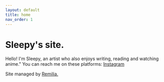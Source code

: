 ```yaml
---
layout: default
title: home
nav_order: 1
--- 
```

# Sleepy's site.
Hello! I'm Sleepy, an artist who also enjoys writing, reading and watching anime."
You can reach me on these platforms:
[Instagram]()

Site managed by [Remilia.](https://remalucard.github.io)